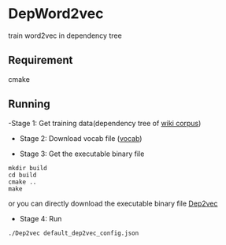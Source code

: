 # DepWord2vec
train word2vec in dependency tree

## Requirement
cmake

## Running
-Stage 1: Get training data(dependency tree of [wiki corpus]())

- Stage 2: Download vocab file ([vocab](https://drive.google.com/open?id=1j2_6t9Z9LQjeGX2nvUc5oAa9GNI0nL3D))

- Stage 3: Get the executable binary file
```
mkdir build
cd build
cmake ..
make
```
or you can directly download the executable binary file [Dep2vec](https://drive.google.com/open?id=1aj3EtPnnSBZj_jWVmPGBVZB1WDdHXgp3)

- Stage 4: Run

```
./Dep2vec default_dep2vec_config.json
```

